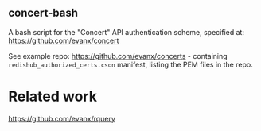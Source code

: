 
## concert-bash

A bash script for the "Concert" API authentication scheme, specified at: https://github.com/evanx/concert

See example repo: https://github.com/evanx/concerts - containing `redishub_authorized_certs.cson` manifest, listing the PEM files in the repo.


# Related work

https://github.com/evanx/rquery

